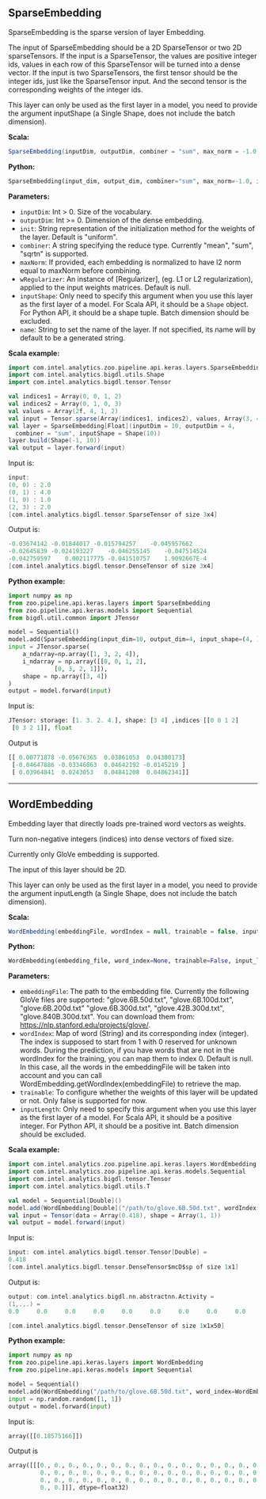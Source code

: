 ## **SparseEmbedding**
SparseEmbedding is the sparse version of layer Embedding.

The input of SparseEmbedding should be a 2D SparseTensor or two 2D sparseTensors.
If the input is a SparseTensor, the values are positive integer ids,
values in each row of this SparseTensor will be turned into a dense vector.
If the input is two SparseTensors, the first tensor should be the integer ids, just
like the SparseTensor input. And the second tensor is the corresponding
weights of the integer ids.

This layer can only be used as the first layer in a model, you need to provide the argument
inputShape (a Single Shape, does not include the batch dimension).

**Scala:**
```scala
SparseEmbedding(inputDim, outputDim, combiner = "sum", max_norm = -1.0, init = "uniform", wRegularizer = null, inputShape = null)
```
**Python:**
```python
SparseEmbedding(input_dim, output_dim, combiner="sum", max_norm=-1.0, init="uniform", W_regularizer=None, input_shape=None, name=None)
```

**Parameters:**

* `inputDim`: Int > 0. Size of the vocabulary.
* `outputDim`: Int >= 0. Dimension of the dense embedding.
* `init`: String representation of the initialization method for the weights of the layer. Default is "uniform".
* `combiner`: A string specifying the reduce type.
              Currently "mean", "sum", "sqrtn" is supported.
* `maxNorm`: If provided, each embedding is normalized to have l2 norm equal to
               maxNorm before combining.
* `wRegularizer`: An instance of [Regularizer], (eg. L1 or L2 regularization), applied to the input weights matrices. Default is null.
* `inputShape`: Only need to specify this argument when you use this layer as the first layer of a model. For Scala API, it should be a `Shape` object. For Python API, it should be a shape tuple. Batch dimension should be excluded.
* `name`: String to set the name of the layer.
          If not specified, its name will by default to be a generated string.

**Scala example:**
```scala
import com.intel.analytics.zoo.pipeline.api.keras.layers.SparseEmbedding
import com.intel.analytics.bigdl.utils.Shape
import com.intel.analytics.bigdl.tensor.Tensor

val indices1 = Array(0, 0, 1, 2)
val indices2 = Array(0, 1, 0, 3)
val values = Array(2f, 4, 1, 2)
val input = Tensor.sparse(Array(indices1, indices2), values, Array(3, 4))
val layer = SparseEmbedding[Float](inputDim = 10, outputDim = 4,
  combiner = "sum", inputShape = Shape(10))
layer.build(Shape(-1, 10))
val output = layer.forward(input)
```
Input is:
```scala
input: 
(0, 0) : 2.0
(0, 1) : 4.0
(1, 0) : 1.0
(2, 3) : 2.0
[com.intel.analytics.bigdl.tensor.SparseTensor of size 3x4]
```
Output is:
```scala
-0.03674142	-0.01844017	-0.015794257	-0.045957662	
-0.02645839	-0.024193227	-0.046255145	-0.047514524	
-0.042759597	0.002117775	-0.041510757	1.9092667E-4	
[com.intel.analytics.bigdl.tensor.DenseTensor of size 3x4]
```

**Python example:**
```python
import numpy as np
from zoo.pipeline.api.keras.layers import SparseEmbedding
from zoo.pipeline.api.keras.models import Sequential
from bigdl.util.common import JTensor

model = Sequential()
model.add(SparseEmbedding(input_dim=10, output_dim=4, input_shape=(4, )))
input = JTensor.sparse(
    a_ndarray=np.array([1, 3, 2, 4]),
    i_ndarray = np.array([[0, 0, 1, 2],
             [0, 3, 2, 1]]),
    shape = np.array([3, 4])
)
output = model.forward(input)
```
Input is:
```python
JTensor: storage: [1. 3. 2. 4.], shape: [3 4] ,indices [[0 0 1 2]
 [0 3 2 1]], float
```
Output is
```python
[[ 0.00771878 -0.05676365  0.03861053  0.04300173]
 [-0.04647886 -0.03346863  0.04642192 -0.0145219 ]
 [ 0.03964841  0.0243053   0.04841208  0.04862341]]
```

---
## **WordEmbedding**
Embedding layer that directly loads pre-trained word vectors as weights.

Turn non-negative integers (indices) into dense vectors of fixed size.

Currently only GloVe embedding is supported.

The input of this layer should be 2D.

This layer can only be used as the first layer in a model, you need to provide the argument inputLength (a Single Shape, does not include the batch dimension).

**Scala:**
```scala
WordEmbedding(embeddingFile, wordIndex = null, trainable = false, inputLength = -1)
```
**Python:**
```python
WordEmbedding(embedding_file, word_index=None, trainable=False, input_length=None, name=None)
```

**Parameters:**

* `embeddingFile`: The path to the embedding file.
                   Currently the following GloVe files are supported:
                   "glove.6B.50d.txt", "glove.6B.100d.txt", "glove.6B.200d.txt"
                   "glove.6B.300d.txt", "glove.42B.300d.txt", "glove.840B.300d.txt".
                   You can download them from: https://nlp.stanford.edu/projects/glove/.
* `wordIndex`: Map of word (String) and its corresponding index (integer).
               The index is supposed to start from 1 with 0 reserved for unknown words.
               During the prediction, if you have words that are not in the wordIndex
               for the training, you can map them to index 0.
               Default is null. In this case, all the words in the embeddingFile will
               be taken into account and you can call WordEmbedding.getWordIndex(embeddingFile) to retrieve the map.
* `trainable`: To configure whether the weights of this layer will be updated or not.
               Only false is supported for now.
* `inputLength`: Only need to specify this argument when you use this layer as the first layer of a model. For Scala API, it should be a positive integer. For Python API, it should be a positive int. Batch dimension should be excluded.

**Scala example:**
```scala
import com.intel.analytics.zoo.pipeline.api.keras.layers.WordEmbedding
import com.intel.analytics.zoo.pipeline.api.keras.models.Sequential
import com.intel.analytics.bigdl.tensor.Tensor
import com.intel.analytics.bigdl.utils.T

val model = Sequential[Double]()
model.add(WordEmbedding[Double]("/path/to/glove.6B.50d.txt", wordIndex = WordEmbedding.getWordIndex("/path/to/glove.6B.50d.txt"), inputLength = 1))
val input = Tensor(data = Array(0.418), shape = Array(1, 1))
val output = model.forward(input)
```
Input is:
```scala
input: com.intel.analytics.bigdl.tensor.Tensor[Double] =
0.418
[com.intel.analytics.bigdl.tensor.DenseTensor$mcD$sp of size 1x1]
```
Output is:
```scala
output: com.intel.analytics.bigdl.nn.abstractnn.Activity =
(1,.,.) =
0.0     0.0     0.0     0.0     0.0     0.0     0.0     0.0     0.0     0.0     0.0     0.0     0.0     0.0     0.0     0.0     0.0     0.0     0.0     0.00.0     0.0     0.0     0.0     0.0     0.0     0.0     0.0     0.0     0.0     0.0     0.0     0.0     0.0     0.0     0.0     0.0     0.0     0.0     0.00.0     0.0     0.0     0.0     0.0     0.0     0.0     0.0     0.0     0.0

[com.intel.analytics.bigdl.tensor.DenseTensor of size 1x1x50]
```

**Python example:**
```python
import numpy as np
from zoo.pipeline.api.keras.layers import WordEmbedding
from zoo.pipeline.api.keras.models import Sequential

model = Sequential()
model.add(WordEmbedding("/path/to/glove.6B.50d.txt", word_index=WordEmbedding.get_word_index("/path/to/glove.6B.50d.txt"), input_length=1))
input = np.random.random([1, 1])
output = model.forward(input)
```
Input is:
```python
array([[0.18575166]])
```
Output is
```python
array([[[0., 0., 0., 0., 0., 0., 0., 0., 0., 0., 0., 0., 0., 0., 0., 0.,
         0., 0., 0., 0., 0., 0., 0., 0., 0., 0., 0., 0., 0., 0., 0., 0.,
         0., 0., 0., 0., 0., 0., 0., 0., 0., 0., 0., 0., 0., 0., 0., 0.,
         0., 0.]]], dtype=float32)
```